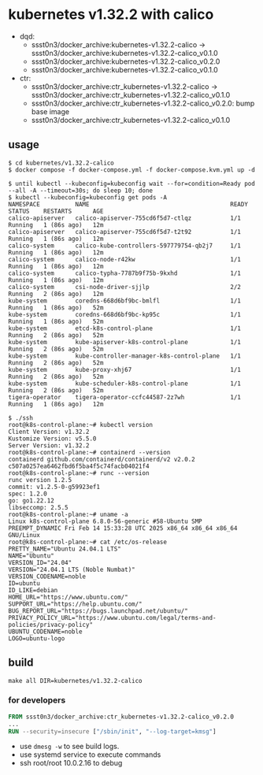 # kubernetes v1.32.2 with calico

* dqd:
  * ssst0n3/docker_archive:kubernetes-v1.32.2-calico -> ssst0n3/docker_archive:kubernetes-v1.32.2-calico_v0.1.0
  * ssst0n3/docker_archive:kubernetes-v1.32.2-calico_v0.2.0
  * ssst0n3/docker_archive:kubernetes-v1.32.2-calico_v0.1.0
* ctr:
  * ssst0n3/docker_archive:ctr_kubernetes-v1.32.2-calico -> ssst0n3/docker_archive:ctr_kubernetes-v1.32.2-calico_v0.1.0
  * ssst0n3/docker_archive:ctr_kubernetes-v1.32.2-calico_v0.2.0: bump base image
  * ssst0n3/docker_archive:ctr_kubernetes-v1.32.2-calico_v0.1.0

## usage

```shell
$ cd kubernetes/v1.32.2-calico
$ docker compose -f docker-compose.yml -f docker-compose.kvm.yml up -d
```

```shell
$ until kubectl --kubeconfig=kubeconfig wait --for=condition=Ready pod --all -A --timeout=30s; do sleep 10; done
$ kubectl --kubeconfig=kubeconfig get pods -A
NAMESPACE          NAME                                        READY   STATUS    RESTARTS      AGE
calico-apiserver   calico-apiserver-755cd6f5d7-ctlqz           1/1     Running   1 (86s ago)   12m
calico-apiserver   calico-apiserver-755cd6f5d7-t2t92           1/1     Running   1 (86s ago)   12m
calico-system      calico-kube-controllers-597779754-qb2j7     1/1     Running   1 (86s ago)   12m
calico-system      calico-node-r42kw                           1/1     Running   1 (86s ago)   12m
calico-system      calico-typha-7787b9f75b-9kxhd               1/1     Running   1 (86s ago)   12m
calico-system      csi-node-driver-sjjlp                       2/2     Running   2 (86s ago)   12m
kube-system        coredns-668d6bf9bc-bmlfl                    1/1     Running   1 (86s ago)   52m
kube-system        coredns-668d6bf9bc-kp95c                    1/1     Running   1 (86s ago)   52m
kube-system        etcd-k8s-control-plane                      1/1     Running   2 (86s ago)   52m
kube-system        kube-apiserver-k8s-control-plane            1/1     Running   2 (86s ago)   52m
kube-system        kube-controller-manager-k8s-control-plane   1/1     Running   2 (86s ago)   52m
kube-system        kube-proxy-xhj67                            1/1     Running   2 (86s ago)   52m
kube-system        kube-scheduler-k8s-control-plane            1/1     Running   2 (86s ago)   52m
tigera-operator    tigera-operator-ccfc44587-2z7wh             1/1     Running   1 (86s ago)   12m
```

```shell
$ ./ssh
root@k8s-control-plane:~# kubectl version
Client Version: v1.32.2
Kustomize Version: v5.5.0
Server Version: v1.32.2
root@k8s-control-plane:~# containerd --version
containerd github.com/containerd/containerd/v2 v2.0.2 c507a0257ea6462fbd6f5ba4f5c74facb04021f4
root@k8s-control-plane:~# runc --version
runc version 1.2.5
commit: v1.2.5-0-g59923ef1
spec: 1.2.0
go: go1.22.12
libseccomp: 2.5.5
root@k8s-control-plane:~# uname -a
Linux k8s-control-plane 6.8.0-56-generic #58-Ubuntu SMP PREEMPT_DYNAMIC Fri Feb 14 15:33:28 UTC 2025 x86_64 x86_64 x86_64 GNU/Linux
root@k8s-control-plane:~# cat /etc/os-release 
PRETTY_NAME="Ubuntu 24.04.1 LTS"
NAME="Ubuntu"
VERSION_ID="24.04"
VERSION="24.04.1 LTS (Noble Numbat)"
VERSION_CODENAME=noble
ID=ubuntu
ID_LIKE=debian
HOME_URL="https://www.ubuntu.com/"
SUPPORT_URL="https://help.ubuntu.com/"
BUG_REPORT_URL="https://bugs.launchpad.net/ubuntu/"
PRIVACY_POLICY_URL="https://www.ubuntu.com/legal/terms-and-policies/privacy-policy"
UBUNTU_CODENAME=noble
LOGO=ubuntu-logo
```

## build

```shell
make all DIR=kubernetes/v1.32.2-calico
```


### for developers

```dockerfile
FROM ssst0n3/docker_archive:ctr_kubernetes-v1.32.2-calico_v0.2.0
...
RUN --security=insecure ["/sbin/init", "--log-target=kmsg"]
```

* use `dmesg -w` to see build logs.
* use systemd service to execute commands
* ssh root/root 10.0.2.16 to debug
